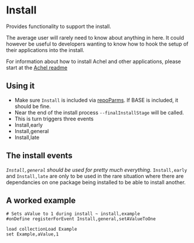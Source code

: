 # Install

Provides functionality to support the install.

The average user will rarely need to know about anything in here. It could however be useful to developers wanting to know how to hook the setup of their applications into the install.

For information about how to install Achel and other applications, please start at the [Achel readme](https://github.com/ksandom/achel/blob/master/readme.md)

## Using it

* Make sure `Install` is included via [repoParms](https://github.com/ksandom/achel/blob/master/docs/programming/creatingARepositoryWithProfiles.md#use-repoparmdefinepackages-to-create-a-profile). If BASE is included, it should be fine.
* Near the end of the install process `--finalInstallStage` will be called.
* This is turn triggers three events
 * Install,early
 * Install,general
 * Install,late

## The install events

*`Install,general` should be used for pretty much everything.*
`Install,early` and `Install,late` are only to be used in the rare situation where there are dependancies on one package being installed to be able to install another.

## A worked example

    # Sets aValue to 1 during install ~ install,example
    #onDefine registerForEvent Install,general,setAValueToOne
    
    load collectionLoad Example
    set Example,aValue,1
